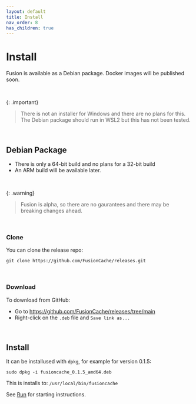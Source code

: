 ```yaml
---
layout: default
title: Install
nav_order: 8
has_children: true
---
```


# Install
Fusion is available as a Debian package. Docker images will be published soon.

<br/>

{: .important}
>There is not an installer for Windows and there are no plans for this.
>The Debian package should run in WSL2 but this has not been tested.


<br/>

## Debian Package
- There is only a 64-bit build and no plans for a 32-bit build
- An ARM build will be available later.

<br/>

{: .warning}
>Fusion is alpha, so there are no gaurantees and there may be breaking changes ahead.

<br/>

### Clone
You can clone the release repo:

`git clone https://github.com/FusionCache/releases.git`


<br/>

### Download
To download from GitHub:

- Go to https://github.com/FusionCache/releases/tree/main
- Right-click on the `.deb` file and `Save link as...`

<br/> 

## Install

It can be installused with `dpkg`, for example for version 0.1.5:

`sudo dpkg -i fusioncache_0.1.5_amd64.deb`
 
This is installs to: `/usr/local/bin/fusioncache`

See [Run](run.md) for starting instructions.










